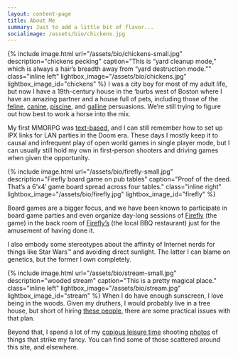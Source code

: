 ```yaml
---
layout: content-page
title: About Me
summary: Just to add a little bit of flavor...
socialimage: /assets/bio/chickens.jpg
---
```

{% include image.html url="/assets/bio/chickens-small.jpg" description="chickens pecking" caption="This is “yard cleanup mode,” which is always a hair’s breadth away from “yard destruction mode.”" class="inline left" lightbox_image="/assets/bio/chickens.jpg" lightbox_image_id="chickens" %}
I was a city boy for most of my adult life, but now I have a 19th-century house in the ‘burbs west of Boston where I have an amazing partner and a house full of pets, including those of the <a target="_blank" href="https://en.wikipedia.org/wiki/Cat" alt="(cat)">feline</a>, <a target="_blank" href="https://en.wikipedia.org/wiki/Dog" alt="(dog)">canine</a>, <a target="_blank" href="https://en.wikipedia.org/wiki/Fish" alt="(fish)">piscine</a>, and <a target="_blank" href="https://en.wikipedia.org/wiki/Chicken" alt="(chicken)">galline</a> persuasions. We’re still trying to figure out how best to work a horse into the mix.

My first MMORPG was <a alt="InfinityMUD" href="http://www.infinitymud.com/" target="_blank">text-based</a>, and I can still remember how to set up IPX links for LAN parties in the Doom era. These days I mostly keep it to causal and infrequent play of open world games in single player mode, but I can usually still hold my own in first-person shooters and driving games when given the opportunity.


{% include image.html url="/assets/bio/firefly-small.jpg" description="Firefly board game on pub tables" caption="Proof of the deed. That’s a 6’x4′ game board spread across four tables." class="inline right" lightbox_image="/assets/bio/firefly.jpg" lightbox_image_id="firefly" %}
<caption></caption>
Board games are a bigger focus, and we have been known to participate in board game parties and even organize day-long sessions of <a target="_blank" href="http://www.fireflythegame.com/" alt="Fireflythegame.com">Firefly</a> (the game) in the back room of <a target="_blank" href="http://www.fireflysbbq.com/" alt="Firefly's BBQ">Firefly’s</a> (the local BBQ restaurant) just for the amusement of having done it.

I also embody some stereotypes about the affinity of Internet nerds for things like Star Wars™ and avoiding direct sunlight. The latter I can blame on genetics, but the former I own completely.


{% include image.html url="/assets/bio/stream-small.jpg" description="wooded stream" caption="This is a pretty magical place." class="inline left" lightbox_image="/assets/bio/stream.jpg" lightbox_image_id="stream" %}<caption></caption>
When I do have enough sunscreen, I love being in the woods. Given my druthers, I would probably live in a tree house, but short of hiring <a target="_blank" href="https://www.nelsontreehouseandsupply.com/" alt="Nelson Treehouse">these people</a>, there are some practical issues with that plan.

Beyond that, I spend a lot of my <a target="_blank" href="https://youtu.be/8JtnEUPvpus" alt="Video of Foghorn Leghorn indicating that it's a joke.">copious leisure time</a> shooting <a href="/photography" alt="Photo gallery">photos</a> of things that strike my fancy. You can find some of those scattered around this site, and elsewhere.